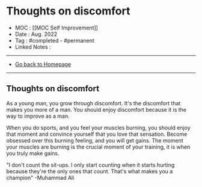 # Thoughts on discomfort
- MOC : [[MOC Self Improvement]]
- Date : Aug. 2022
- Tag : #completed - #permanent 
- Linked Notes : 
-------------------
- [Go back to Homepage](https://misudashi.ga/)
-----

## Thoughts on discomfort
As a young man, you grow through discomfort. It's the discomfort that makes you more of a man. You should enjoy discomfort because it is the way to improve as a man. 

When you do sports, and you feel your muscles burning, you should enjoy that moment and convince yourself that you love that sensation. Become obsessed over this burning feeling, and you will get gains. The moment your muscles are burning is the crucial moment of your training, it is when you truly make gains.

"I don't count the sit-ups. I only start counting when it starts hurting because they're the only ones that count. That's what makes you a champion"
-Muhammad Ali
